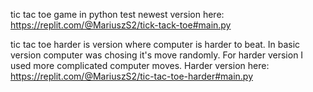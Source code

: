 
tic tac toe game in python
test newest version here:
https://replit.com/@MariuszS2/tick-tack-toe#main.py

tic tac toe harder is version where computer is harder to beat. In basic version computer was chosing it's move randomly. For harder version I used more complicated computer moves. Harder version here: https://replit.com/@MariuszS2/tic-tac-toe-harder#main.py
